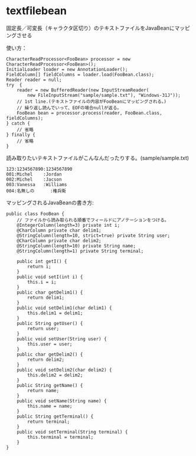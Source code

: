 textfilebean
============

固定長／可変長（キャラクタ区切り）のテキストファイルをJavaBeanにマッピングさせる

使い方：

    CharacterReadProcessor<FooBean> processor = new CharacterReadProcessor<FooBean>();
    InitialLoader loader = new AnnotationLoader();
    FieldColumn[] fieldColumns = loader.load(FooBean.class);
    Reader reader = null;
    try  {
        reader = new BufferedReader(new InputStreamReader(
            new FileInputStream("sample/sample.txt"), "Windows-31J"));
        // 1st line.(テキストファイルの内容がFooBeanにマッピングされる。)
        // 繰り返し読んでいって、EOFの場合nullが返る。
        FooBean bean = processor.process(reader, FooBean.class, fieldColumns);
    } catch {
        // 省略
    } finally {
        // 省略
    }

読み取りたいテキストファイルがこんなんだったりする。(sample/sample.txt)

    123:1234567890:1234567890
    001:Michel    :Jordan    
    002:Michel    :Jacson    
    003:Vanessa   :Williams  
    004:名無しの      :権兵衛       

マッピングされるJavaBeanの書き方:

    public class FooBean {
        // ファイルから読み取られる順番でフィールドにアノテーションをつける。
        @IntegerColumn(length=3) private int i;
        @CharColumn private char delim1;
        @StringColumn(length=10, strict=true) private String user;
        @CharColumn private char delim2;
        @StringColumn(length=10) private String name;
        @StringColumn(length=1) private String terminal;
        
        public int getI() {
            return i;
        }
        public void setI(int i) {
            this.i = i;
        }
        public char getDelim1() {
            return delim1;
        }
        public void setDelim1(char delim1) {
            this.delim1 = delim1;
        }
        public String getUser() {
            return user;
        }
        public void setUser(String user) {
            this.user = user;
        }
        public char getDelim2() {
            return delim2;
        }
        public void setDelim2(char delim2) {
            this.delim2 = delim2;
        }
        public String getName() {
            return name;
        }
        public void setName(String name) {
            this.name = name;
        }
        public String getTerminal() {
            return terminal;
        }
        public void setTerminal(String terminal) {
            this.terminal = terminal;
        }
    }
